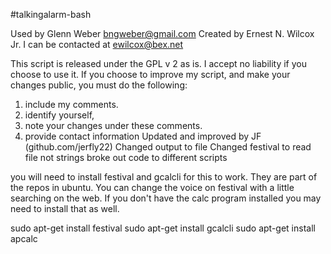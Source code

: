  #talkingalarm-bash

 Used by Glenn Weber <bngweber@gmail.com>
 Created by Ernest N. Wilcox Jr.
 I can be contacted at <ewilcox@bex.net>

 This script is released under the GPL v 2 as is.
 I accept no liability if you choose to use it.
 If you choose to improve my script, and make
 your changes public, you must do the following:
 1. include my comments.
 2. identify yourself,
 3. note your changes under these comments.
 4. provide contact information
 Updated and improved by JF (github.com/jerfly22)
 Changed output to file
 Changed festival to read file not strings
 broke out code to different scripts

 you will need to install festival and gcalcli for this to work. They are part of the repos in ubuntu.  You can change the voice on festival with a little searching on the web.  If you don't have the calc program installed you may need to install that as well.
 
 sudo apt-get install festival
 sudo apt-get install gcalcli
 sudo apt-get install apcalc
 
